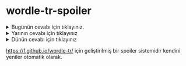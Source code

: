 # wordle-tr-spoiler

<details>
  <summary>Bugünün cevabı için tıklayınız.</summary>
  <br>
    <b> ölçer </b>
</details>

<details>
  <summary>Yarının cevabı için tıklayınız</summary>
  <br>
   <b> kurma </b>
</details>

<details>
  <summary>Dünün cevabı için tıklayınız </summary>
  <br>
  <b> maraz </b>
</details>

https://f.github.io/wordle-tr/ için geliştirilmiş bir spoiler sistemidir kendini yeniler otomatik olarak.

